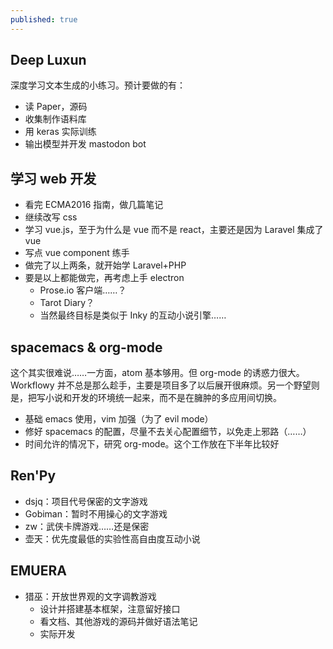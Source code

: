 ```yaml
---
published: true
---
```

## Deep Luxun

深度学习文本生成的小练习。预计要做的有：
- 读 Paper，源码
- 收集制作语料库
- 用 keras 实际训练
- 输出模型并开发 mastodon bot

## 学习 web 开发

- 看完 ECMA2016 指南，做几篇笔记
- 继续改写 css
- 学习 vue.js，至于为什么是 vue 而不是 react，主要还是因为 Laravel 集成了 vue
- 写点 vue component 练手
- 做完了以上两条，就开始学 Laravel+PHP
- 要是以上都能做完，再考虑上手 electron
	- Prose.io 客户端……？
    - Tarot Diary？
    - 当然最终目标是类似于 Inky 的互动小说引擎……

## spacemacs & org-mode

这个其实很难说……一方面，atom 基本够用。但 org-mode 的诱惑力很大。Workflowy 并不总是那么趁手，主要是项目多了以后展开很麻烦。另一个野望则是，把写小说和开发的环境统一起来，而不是在臃肿的多应用间切换。

- 基础 emacs 使用，vim 加强（为了 evil mode）
- 修好 spacemacs 的配置，尽量不去关心配置细节，以免走上邪路（……）
- 时间允许的情况下，研究 org-mode。这个工作放在下半年比较好

## Ren'Py

- dsjq：项目代号保密的文字游戏
- Gobiman：暂时不用操心的文字游戏
- zw：武侠卡牌游戏……还是保密
- 壶天：优先度最低的实验性高自由度互动小说

## EMUERA

- 猎巫：开放世界观的文字调教游戏
	- 设计并搭建基本框架，注意留好接口
    - 看文档、其他游戏的源码并做好语法笔记
    - 实际开发
